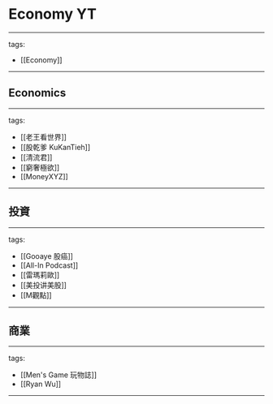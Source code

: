 # Economy YT

---
tags:
  - [[Economy]]
---

## Economics
---
tags:
  - [[老王看世界]]
  - [[股乾爹 KuKanTieh]]
  - [[清流君]]
  - [[窮奢極欲]]
  - [[MoneyXYZ]]
---

## 投資
---
tags:
  - [[Gooaye 股癌]]
  - [[All-In Podcast]]
  - [[雷瑪莉歐]]
  - [[美投讲美股]]
  - [[M觀點]]
---

## 商業
---
tags:
  - [[Men's Game 玩物誌]]
  - [[Ryan Wu]]
---
